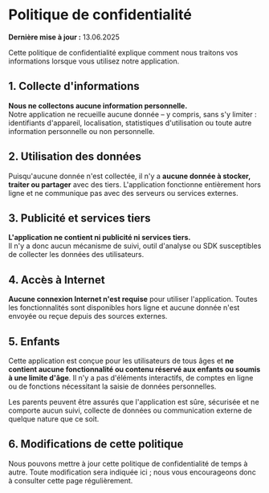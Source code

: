 # Politique de confidentialité

**Dernière mise à jour :** 13.06.2025

Cette politique de confidentialité explique comment nous traitons vos informations lorsque vous utilisez notre application.

## 1. Collecte d'informations

**Nous ne collectons aucune information personnelle.**  
Notre application ne recueille aucune donnée – y compris, sans s'y limiter : identifiants d'appareil, localisation, statistiques d'utilisation ou toute autre information personnelle ou non personnelle.

## 2. Utilisation des données

Puisqu'aucune donnée n'est collectée, il n'y a **aucune donnée à stocker, traiter ou partager** avec des tiers. L'application fonctionne entièrement hors ligne et ne communique pas avec des serveurs ou services externes.

## 3. Publicité et services tiers

**L'application ne contient ni publicité ni services tiers.**  
Il n'y a donc aucun mécanisme de suivi, outil d'analyse ou SDK susceptibles de collecter les données des utilisateurs.

## 4. Accès à Internet

**Aucune connexion Internet n'est requise** pour utiliser l'application. Toutes les fonctionnalités sont disponibles hors ligne et aucune donnée n'est envoyée ou reçue depuis des sources externes.

## 5. Enfants

Cette application est conçue pour les utilisateurs de tous âges et **ne contient aucune fonctionnalité ou contenu réservé aux enfants ou soumis à une limite d'âge**. Il n'y a pas d'éléments interactifs, de comptes en ligne ou de fonctions nécessitant la saisie de données personnelles.

Les parents peuvent être assurés que l'application est sûre, sécurisée et ne comporte aucun suivi, collecte de données ou communication externe de quelque nature que ce soit.

## 6. Modifications de cette politique

Nous pouvons mettre à jour cette politique de confidentialité de temps à autre. Toute modification sera indiquée ici ; nous vous encourageons donc à consulter cette page régulièrement.